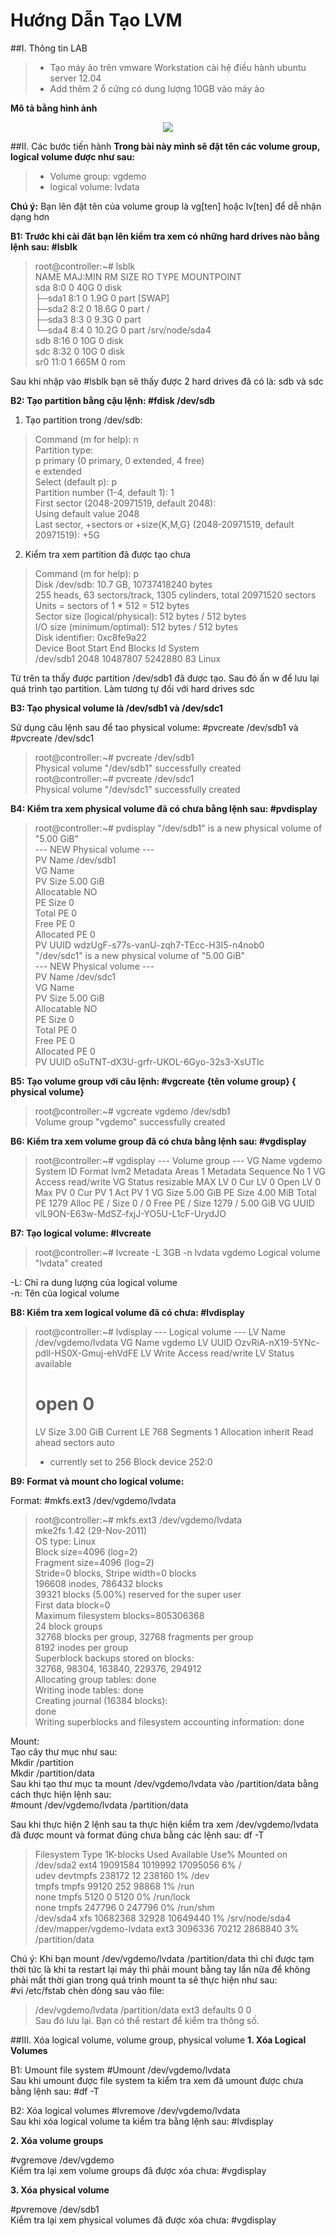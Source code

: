 Hướng Dẫn Tạo LVM
=================

##I. Thông tin LAB
> - Tạo máy ảo trên vmware Workstation cài hệ điều hành ubuntu server 12.04
> - Add thêm 2 ổ cứng có dung lượng 10GB vào máy ảo


**Mô tả bằng hình ảnh**
<br>
<p align="center"><img src="http://i.imgur.com/9rNADx4.png"></p>

##II. Các bước tiến hành 
**Trong bài này mình sẽ đặt tên các volume group, logical volume được như sau:**
> - Volume group: vgdemo
> - logical volume: lvdata

**Chú ý:** Bạn lên đặt tên của volume group là vg[ten] hoặc lv[ten] để dễ nhận dạng hơn

**B1: Trước khi cài đăt bạn lên kiểm tra xem có những hard drives nào bằng lệnh sau: #lsblk**

> root@controller:~# lsblk <br>
> NAME   MAJ:MIN RM   SIZE RO TYPE MOUNTPOINT <br>
> sda      8:0    0    40G  0 disk <br>
> ├─sda1   8:1    0   1.9G  0 part [SWAP] <br>
> ├─sda2   8:2    0  18.6G  0 part / <br>
> ├─sda3   8:3    0   9.3G  0 part <br>
> └─sda4   8:4    0  10.2G  0 part /srv/node/sda4 <br>
> sdb      8:16   0    10G  0 disk <br>
> sdc      8:32   0    10G  0 disk <br>
> sr0     11:0    1   665M  0 rom <br>

Sau khi nhập vào #lsblk bạn sẽ thấy được 2 hard drives đã có là: sdb và sdc

**B2:  Tạo partition bằng cậu lệnh: #fdisk /dev/sdb**

1.	Tạo partition trong /dev/sdb:
> Command (m for help): n  <br>
> Partition type: <br>
>    p   primary (0 primary, 0 extended, 4 free)<br>
>    e   extended<br>
> Select (default p): p<br>
> Partition number (1-4, default 1): 1<br>
> First sector (2048-20971519, default 2048):<br>
> Using default value 2048 <br>
> Last sector, +sectors or +size{K,M,G} (2048-20971519, default 20971519): +5G<br>

2.	Kiểm tra xem partition đã được tạo chưa 
> Command (m for help): p <br>
> Disk /dev/sdb: 10.7 GB, 10737418240 bytes <br>
> 255 heads, 63 sectors/track, 1305 cylinders, total 20971520 sectors <br>
> Units = sectors of 1 * 512 = 512 bytes <br>
> Sector size (logical/physical): 512 bytes / 512 bytes <br>
> I/O size (minimum/optimal): 512 bytes / 512 bytes <br>
> Disk identifier: 0xc8fe9a22 <br>
> Device Boot      Start         End      Blocks   Id  System <br>
> /dev/sdb1        2048     10487807    5242880   83  Linux <br>

Từ trên ta thấy được partition /dev/sdb1 đã được tạo. Sau đó ấn w để lưu lại quá trình tạo partition. Làm tương tự đối với hard drives sdc

**B3: Tạo physical volume là /dev/sdb1 và /dev/sdc1**

Sử dụng câu lệnh sau để tao physical volume: #pvcreate /dev/sdb1 và #pvcreate /dev/sdc1

> root@controller:~# pvcreate /dev/sdb1<br>
>   Physical volume "/dev/sdb1" successfully created<br>
> root@controller:~# pvcreate /dev/sdc1<br>
>    Physical volume "/dev/sdc1" successfully created<br>

**B4: Kiểm tra xem physical volume đã có chưa bằng lệnh sau: #pvdisplay**

> root@controller:~# pvdisplay
>   "/dev/sdb1" is a new physical volume of "5.00 GiB"<br>
>   --- NEW Physical volume ---<br>
>   PV Name               /dev/sdb1<br>
>   VG Name<br>
>   PV Size               5.00 GiB<br>
>   Allocatable           NO<br>
>   PE Size               0<br>
>   Total PE              0<br>
>   Free PE               0<br>
>   Allocated PE          0<br>
>   PV UUID               wdzUgF-s77s-vanU-zqh7-TEcc-H3I5-n4nob0 <br>
>   "/dev/sdc1" is a new physical volume of "5.00 GiB"<br>
>   --- NEW Physical volume ---<br>
>   PV Name               /dev/sdc1<br>
>   VG Name<br>
>   PV Size               5.00 GiB<br>
>   Allocatable           NO<br>
>   PE Size               0<br>
>   Total PE              0<br>
>   Free PE               0<br>
>   Allocated PE          0<br>
>   PV UUID               oSuTNT-dX3U-grfr-UKOL-6Gyo-32s3-XsUTIc<br>

**B5: Tạo volume group với câu lệnh: #vgcreate {tên volume group} { physical volume}**

> root@controller:~# vgcreate vgdemo /dev/sdb1 <br>
>   Volume group "vgdemo" successfully created <br>

**B6: Kiểm tra xem volume group đã có chưa bằng lệnh sau: #vgdisplay**

> root@controller:~# vgdisplay
>   --- Volume group ---
>   VG Name               vgdemo
>   System ID
>   Format                lvm2
>   Metadata Areas        1
>   Metadata Sequence No  1
>   VG Access             read/write
>   VG Status             resizable
>   MAX LV                0
>   Cur LV                0
>   Open LV               0
>   Max PV                0
>   Cur PV                1
>   Act PV                1
>   VG Size               5.00 GiB
>   PE Size               4.00 MiB
>   Total PE              1279
>   Alloc PE / Size       0 / 0
>   Free  PE / Size       1279 / 5.00 GiB
>   VG UUID               vlL9ON-E63w-MdSZ-fxjJ-YO5U-L1cF-UrydJO

**B7: Tạo logical volume: #lvcreate**

> root@controller:~# lvcreate -L 3GB -n lvdata vgdemo
>   Logical volume "lvdata" created

-L:  Chỉ ra dung lượng của logical volume <br>
-n: Tên của logical volume <br>

**B8: Kiểm tra xem logical volume đã có chưa: #lvdisplay**

> root@controller:~# lvdisplay
>   --- Logical volume ---
>   LV Name                /dev/vgdemo/lvdata
>   VG Name                vgdemo
>   LV UUID                OzvRiA-nX19-5YNc-pdlI-HS0X-Gmuj-ehVdFE
>   LV Write Access        read/write
>   LV Status              available
>   # open                 0
>   LV Size                3.00 GiB
>   Current LE             768
>   Segments               1
>   Allocation             inherit
>   Read ahead sectors     auto
>   - currently set to     256
>  Block device           252:0

**B9: Format  và mount cho logical volume:**

Format: #mkfs.ext3 /dev/vgdemo/lvdata

> root@controller:~# mkfs.ext3 /dev/vgdemo/lvdata<br>
> mke2fs 1.42 (29-Nov-2011)<br>
> OS type: Linux<br>
> Block size=4096 (log=2)<br>
> Fragment size=4096 (log=2)<br>
> Stride=0 blocks, Stripe width=0 blocks<br>
> 196608 inodes, 786432 blocks<br>
> 39321 blocks (5.00%) reserved for the super user<br>
> First data block=0<br>
> Maximum filesystem blocks=805306368<br>
> 24 block groups<br>
> 32768 blocks per group, 32768 fragments per group<br>
> 8192 inodes per group<br>
> Superblock backups stored on blocks:<br>
>         32768, 98304, 163840, 229376, 294912<br>
> Allocating group tables: done<br>
> Writing inode tables: done<br>
> Creating journal (16384 blocks):<br>
> done<br>
> Writing superblocks and filesystem accounting information: done<br>

Mount:<br>
Tạo cây thư mục như sau:<br>
Mkdir /partition<br>
Mkdir /partition/data<br>
Sau khi tạo thư mục ta mount /dev/vgdemo/lvdata vào /partition/data bằng cách thực hiện lệnh sau:<br>
 #mount /dev/vgdemo/lvdata /partition/data

Sau khi thực hiện 2 lệnh sau ta thực hiện kiểm tra xem /dev/vgdemo/lvdata đã được mount và format đúng chưa bằng các lệnh sau: df -T<br>
> Filesystem                Type     1K-blocks    Used Available Use% Mounted on<br>
> /dev/sda2                 ext4      19091584 1019992  17095056   6% /<br>
> udev                      devtmpfs    238172      12    238160   1% /dev<br>
> tmpfs                     tmpfs        99120     252     98868   1% /run<br>
> none                      tmpfs         5120       0      5120   0% /run/lock<br>
> none                      tmpfs       247796       0    247796   0% /run/shm<br>
> /dev/sda4                 xfs       10682368   32928  10649440   1% /srv/node/sda4<br>
> /dev/mapper/vgdemo-lvdata ext3       3096336   70212   2868840   3% /partition/data<br>

Chú ý: Khi bạn mount /dev/vgdemo/lvdata /partition/data thì chỉ được tạm thời tức là khi ta restart lại máy thì phải mount bằng tay lần nữa để không phải mất thời gian trong quá trình mount ta sẽ thực hiện như sau: <br>
 #vi /etc/fstab chèn dòng sau vào file:<br>

> /dev/vgdemo/lvdata       /partition/data  ext3  defaults 0 0 <br> 
> Sau đó lưu lại. Bạn có thể restart để kiểm tra thông số.<br>

##III. Xóa logical volume, volume group, physical volume
**1. Xóa Logical Volumes**

B1: Umount file system
 #Umount /dev/vgdemo/lvdata<br>
 Sau khi umount được file system ta kiểm tra xem đã umount được chưa bằng lệnh sau: #df -T
 
B2: Xóa logical volumes
 #lvremove /dev/vgdemo/lvdata<br> 
 Sau khi xóa logical volume ta kiểm tra bằng lệnh sau: #lvdisplay<br>

**2. Xóa volume groups**

 #vgremove /dev/vgdemo<br>
 Kiểm tra lại xem volume groups đã được xóa chưa: #vgdisplay<br>

**3. Xóa physical volume**

 #pvremove /dev/sdb1<br>
 Kiểm tra lại xem physical volumes đã được xóa chưa: #vgdisplay<br>



